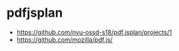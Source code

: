 # pdfjsplan

* https://github.com/nyu-ossd-s18/pdf.jsplan/projects/1
* https://github.com/mozilla/pdf.js/
